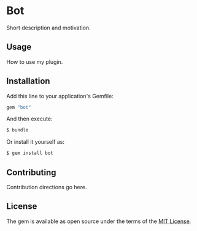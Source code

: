 # Bot
Short description and motivation.

## Usage
How to use my plugin.

## Installation
Add this line to your application's Gemfile:

```ruby
gem "bot"
```

And then execute:
```bash
$ bundle
```

Or install it yourself as:
```bash
$ gem install bot
```

## Contributing
Contribution directions go here.

## License
The gem is available as open source under the terms of the [MIT License](https://opensource.org/licenses/MIT).
